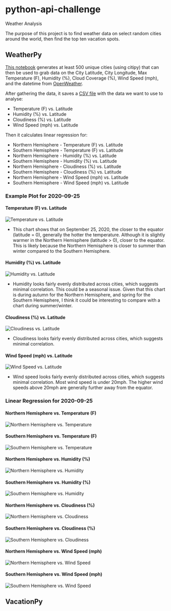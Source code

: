 # python-api-challenge
Weather Analysis

The purpose of this project is to find weather data on select random cities around the world, then find the top ten vacation spots.

## WeatherPy
[This notebook](WeatherPy/WeatherPy.ipynb) generates at least 500 unique cities (using citipy) that can then be used to grab data on the City Latitude, City Longitude, Max Temperature (F), Humidity (%), Cloud Coverage (%), Wind Speed (mph), and the datetime from [OpenWeather](https://openweathermap.org/).

After gathering the data, it saves a [CSV file](WeatherPy/data/weather_data.csv) with the data we want to use to analyse:
* Temperature (F) vs. Latitude
* Humidity (%) vs. Latitude
* Cloudiness (%) vs. Latitude
* Wind Speed (mph) vs. Latitude

Then it calculates linear regression for:
* Northern Hemisphere - Temperature (F) vs. Latitude
* Southern Hemisphere - Temperature (F) vs. Latitude
* Northern Hemisphere - Humidity (%) vs. Latitude
* Southern Hemisphere - Humidity (%) vs. Latitude
* Northern Hemisphere - Cloudiness (%) vs. Latitude
* Southern Hemisphere - Cloudiness (%) vs. Latitude
* Northern Hemisphere - Wind Speed (mph) vs. Latitude
* Southern Hemisphere - Wind Speed (mph) vs. Latitude

### Example Plot for 2020-09-25

#### Temperature (F) vs. Latitude

![Temperature vs. Latitude](WeatherPy/images/lat_temp_2020-09-25.png)

* This chart shows that on September 25, 2020, the closer to the equator (latitude = 0), generally the hotter the temperature. Although it is slightly warmer in the Northern Hemisphere (latitude > 0), closer to the equator. This is likely because the Northern Hemisphere is closer to summer than winter compared to the Southern Hemisphere.

#### Humidity (%) vs. Latitude

![Humidity vs. Latitude](WeatherPy/images/lat_humidity_2020-09-25.png)

* Humidity looks fairly evenly distributed across cities, which suggests minimal correlation. This could be a seasonal issue. Given that this chart is during autumn for the Northern Hemisphere, and spring for the Southern Hemisphere, I think it could be interesting to compare with a chart during summer/winter.

#### Cloudiness (%) vs. Latitude

![Cloudiness vs. Latitude](WeatherPy/images/lat_cloud_2020-09-25.png)

* Cloudiness looks fairly evenly distributed across cities, which suggests minimal correlation.

#### Wind Speed (mph) vs. Latitude

![Wind Speed vs. Latitude](WeatherPy/images/lat_wind_2020-09-25.png)

* Wind speed looks fairly evenly distributed across cities, which suggests minimal correlation. Most wind speed is under 20mph. The higher wind speeds above 20mph are generally further away from the equator.

### Linear Regression for 2020-09-25

#### Northern Hemisphere vs. Temperature (F)

![Northern Hemisphere vs. Temperature](WeatherPy/images/northern_temp_2020-09-25.png)

#### Southern Hemisphere vs. Temperature (F)

![Southern Hemisphere vs. Temperature](WeatherPy/images/southern_temp_2020-09-25.png)

#### Northern Hemisphere vs. Humidity (%)

![Northern Hemisphere vs. Humidity](WeatherPy/images/northern_humidity_2020-09-25.png)

#### Southern Hemisphere vs. Humidity (%)

![Southern Hemisphere vs. Humidity](WeatherPy/images/southern_humidity_2020-09-25.png)

#### Northern Hemisphere vs. Cloudiness (%)

![Northern Hemisphere vs. Cloudiness](WeatherPy/images/northern_cloudiness_2020-09-25.png)

#### Southern Hemisphere vs. Cloudiness (%)

![Southern Hemisphere vs. Cloudiness](WeatherPy/images/southern_cloudiness_2020-09-25.png)

#### Northern Hemisphere vs. Wind Speed (mph)

![Northern Hemisphere vs. Wind Speed](WeatherPy/images/northern_wind_2020-09-25.png)

#### Southern Hemisphere vs. Wind Speed (mph)

![Southern Hemisphere vs. Wind Speed](WeatherPy/images/southern_wind_2020-09-25.png)



## VacationPy